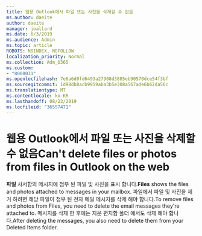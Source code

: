 ```yaml
---
title: 웹용 Outlook에서 파일 또는 사진을 삭제할 수 없음
ms.author: daeite
author: daeite
manager: joallard
ms.date: 6/3/2019
ms.audience: Admin
ms.topic: article
ROBOTS: NOINDEX, NOFOLLOW
localization_priority: Normal
ms.collection: Adm_O365
ms.custom:
- "8000031"
ms.openlocfilehash: 7e6a6d0fd6493a27908d3885eb90570dce54f3bf
ms.sourcegitcommit: 1d98db8acb9959aba3b5e308a567ade6b62da56c
ms.translationtype: MT
ms.contentlocale: ko-KR
ms.lasthandoff: 08/22/2019
ms.locfileid: "36557471"
---
```

# <a name="cant-delete-files-or-photos-from-files-in-outlook-on-the-web"></a><span data-ttu-id="59a2c-102">웹용 Outlook에서 파일 또는 사진을 삭제할 수 없음</span><span class="sxs-lookup"><span data-stu-id="59a2c-102">Can't delete files or photos from files in Outlook on the web</span></span>

<span data-ttu-id="59a2c-103">**파일** 사서함의 메시지에 첨부 된 파일 및 사진을 표시 합니다.</span><span class="sxs-lookup"><span data-stu-id="59a2c-103">**Files** shows the files and photos attached to messages in your mailbox.</span></span> <span data-ttu-id="59a2c-104">파일에서 파일 및 사진을 제거 하려면 해당 파일이 첨부 된 전자 메일 메시지를 삭제 해야 합니다.</span><span class="sxs-lookup"><span data-stu-id="59a2c-104">To remove files and photos from Files, you need to delete the email messages they're attached to.</span></span> <span data-ttu-id="59a2c-105">메시지를 삭제 한 후에는 지운 편지함 폴더 에서도 삭제 해야 합니다.</span><span class="sxs-lookup"><span data-stu-id="59a2c-105">After deleting the messages, you also need to delete them from your Deleted Items folder.</span></span>